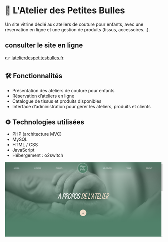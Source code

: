 # 🧵 L'Atelier des Petites Bulles

Un site vitrine dédié aux ateliers de couture pour enfants, avec une réservation en ligne et une gestion de produits (tissus, accessoires...).

## consulter le site en ligne 

👉 [latelierdespetitesbulles.fr](https://latelierdespetitesbulles.fr)

## 🛠️ Fonctionnalités

- Présentation des ateliers de couture pour enfants
- Réservation d’ateliers en ligne
- Catalogue de tissus et produits disponibles
- Interface d’administration pour gérer les ateliers, produits et clients

## ⚙️ Technologies utilisées

- PHP (architecture MVC)
- MySQL
- HTML / CSS
- JavaScript
- Hébergement : o2switch

![Page d'accueil](public/Image/capture/aPropos.png)
